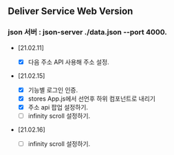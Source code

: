 ## Deliver Service Web Version

### json 서버 : json-server ./data.json --port 4000.

- [21.02.11]

  - [x] 다음 주소 API 사용해 주소 설정.

- [21.02.15]

  - [x] 기능별 로그인 인증.
  - [x] stores App.js에서 선언후 하위 컴포넌트로 내리기
  - [x] 주소 api 팝업 설정하기.
  - [ ] infinity scroll 설정하기.

- [21.02.16]
  - [ ] infinity scroll 설정하기.
